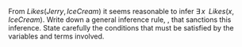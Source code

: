 

From ${Likes}({Jerry},{IceCream})$ it seems reasonable to infer
${\exists\,x\;\;}
{Likes}(x,{IceCream})$. Write down a general inference rule, , that
sanctions this inference. State carefully the conditions that must be
satisfied by the variables and terms involved.
